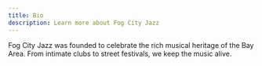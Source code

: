 ```yaml
---
title: Bio
description: Learn more about Fog City Jazz
---
```


Fog City Jazz was founded to celebrate the rich musical heritage of the Bay Area. From intimate clubs to street festivals, we keep the music alive.
